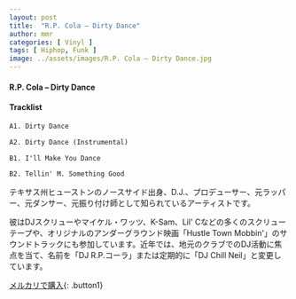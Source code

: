 ```yaml
---
layout: post
title:  "R.P. Cola – Dirty Dance"
author: mmr
categories: [ Vinyl ]
tags: [ Hiphop, Funk ]
image: ../assets/images/R.P. Cola – Dirty Dance.jpg
---
```


#### R.P. Cola – Dirty Dance

#### Tracklist
```md
A1. Dirty Dance

A2. Dirty Dance (Instrumental)

B1. I'll Make You Dance

B2. Tellin' M. Something Good
```

テキサス州ヒューストンのノースサイド出身、D.J.、プロデューサー、元ラッパー、元ダンサー、元振り付け師として知られているアーティストです。

彼はDJスクリューやマイケル・ワッツ、K-Sam、Lil' Cなどの多くのスクリューテープや、オリジナルのアンダーグラウンド映画「Hustle Town Mobbin'」のサウンドトラックにも参加しています。近年では、地元のクラブでのDJ活動に焦点を当て、名前を「DJ R.P.コーラ」または定期的に「DJ Chill Neil」と変更しています。


[メルカリで購入](https://jp.mercari.com/item/m90552679692){: .button1}

